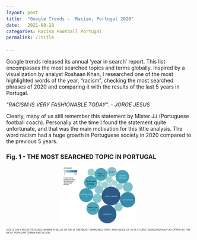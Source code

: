 ```yaml
---
layout: post
title:  "Google Trends - 'Racism, Portugal 2020"
date:   2021-08-28
categories: Racism Football Portugal
permalink: /:title

---
```


Google trends released its annual ‘year in search’ report. This list encompasses the most searched topics and terms globally. Inspired by a visualization by analyst Roshaan Khan, I researched one of the most highlighted words of the year, “racism”, checking the most searched phrases of 2020 and comparing it with the results of the last 5 years in Portugal.



*"RACISM IS VERY FASHIONABLE TODAY”. - JORGE JESUS*

Clearly, many of us still remember this statement by Mister JJ (Portuguese football coach). Personally at the time I found the statement quite unfortunate, and that was the main motivation for this little analysis.
The word racism had a huge growth in Portuguese society in 2020 compared to the previous 5 years.

### Fig. 1 - THE MOST SEARCHED TOPIC IN PORTUGAL


<div align="center">

  <img src="/assets/posts/GoogleTrends/bubble.png" width="200"/>
  
</div>



<p style="font-size:5pt; font-style:italic">
SIZE IS ON A RELATIVE SCALE, WHERE A VALUE OF 100 IS THE MOST SEARCHED TOPIC AND VALUE OF 50 IS A TOPIC SEARCHED HALF AS OFTEN AS THE MOST POPULAR TERMN AND SO ON.
</p>

